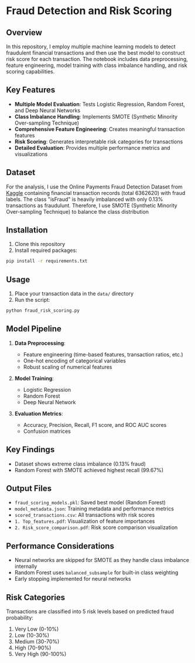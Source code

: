 # Fraud Detection and Risk Scoring 

## Overview
In this repository, I employ multiple machine learning models to detect fraudulent financial transactions and then use the best model to construct risk score for each transaction. The notebook includes data preprocessing, feature engineering, model training with class imbalance handling, and risk scoring capabilities.

## Key Features
- **Multiple Model Evaluation**: Tests Logistic Regression, Random Forest, and Deep Neural Networks
- **Class Imbalance Handling**: Implements SMOTE (Synthetic Minority Over-sampling Technique)
- **Comprehensive Feature Engineering**: Creates meaningful transaction features
- **Risk Scoring**: Generates interpretable risk categories for transactions
- **Detailed Evaluation**: Provides multiple performance metrics and visualizations

## Dataset
For the analysis, I use the Online Payments Fraud Detection Dataset from [Kaggle](https://www.kaggle.com/datasets/rupakroy/online-payments-fraud-detection-dataset/data) containing financial transaction records (total 6362620) with fraud labels. The class "isFraud" is heavily imbalanced with only 0.13% transactions as fraudulunt. Therefore, I use SMOTE (Synthetic Minority Over-sampling Technique) to balance the class distribution

## Installation
1. Clone this repository
2. Install required packages:
```bash
pip install -r requirements.txt
```

## Usage
1. Place your transaction data in the `data/` directory
2. Run the script:
```python
python fraud_risk_scoring.py
```

## Model Pipeline
1. **Data Preprocessing**:
   - Feature engineering (time-based features, transaction ratios, etc.)
   - One-hot encoding of categorical variables
   - Robust scaling of numerical features

2. **Model Training**:
   - Logistic Regression
   - Random Forest
   - Deep Neural Network

3. **Evaluation Metrics**:
   - Accuracy, Precision, Recall, F1 score, and ROC AUC scores
   - Confusion matrices

## Key Findings
- Dataset shows extreme class imbalance (0.13% fraud)
- Random Forest with SMOTE achieved highest recall (99.67%)

## Output Files
- `fraud_scoring_models.pkl`: Saved best model (Random Forest)
- `model_metadata.json`: Training metadata and performance metrics
- `scored_transactions.csv`: All transactions with risk scores
- `1. Top_features.pdf`: Visualization of feature importances
- `2. Risk_score_comparison.pdf`: Risk score comparison visualization


## Performance Considerations
- Neural networks are skipped for SMOTE as they handle class imbalance internally
- Random Forest uses `balanced_subsample` for built-in class weighting
- Early stopping implemented for neural networks

## Risk Categories
Transactions are classified into 5 risk levels based on predicted fraud probability:
1. Very Low (0-10%)
2. Low (10-30%)
3. Medium (30-70%)
4. High (70-90%)
5. Very High (90-100%)
